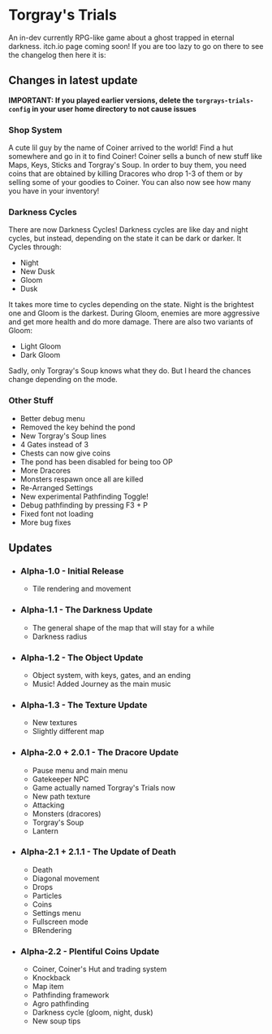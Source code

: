 # Torgray's Trials
An in-dev currently RPG-like game about a ghost trapped in eternal darkness.
itch.io page coming soon!
If you are too lazy to go on there to see the changelog then here it is: 

## Changes in latest update
**IMPORTANT: If you played earlier versions, delete the `torgrays-trials-config` in your user home directory to not cause issues**
### Shop System
A cute lil guy by the name of Coiner arrived to the world! Find a hut somewhere and go in it to find Coiner! Coiner sells a bunch of new stuff like Maps, Keys, Sticks and Torgray's Soup. In order to buy them, you need coins that are obtained by killing Dracores who drop 1-3 of them or by selling some of your goodies to Coiner. You can also now see how many you have in your inventory!

### Darkness Cycles
There are now Darkness Cycles! Darkness cycles are like day and night cycles, but instead, depending on the state it can be dark or darker. It Cycles through:
- Night
- New Dusk
- Gloom
- Dusk

It takes more time to cycles depending on the state. Night is the brightest one and Gloom is the darkest. During Gloom, enemies are more aggressive and get more health and do more damage. There are also two variants of Gloom:
- Light Gloom
- Dark Gloom

Sadly, only Torgray's Soup knows what they do. But I heard the chances change depending on the mode.

### Other Stuff
- Better debug menu
- Removed the key behind the pond
- New Torgray's Soup lines
- 4 Gates instead of 3
- Chests can now give coins
- The pond has been disabled for being too OP
- More Dracores
- Monsters respawn once all are killed
- Re-Arranged Settings
- New experimental Pathfinding Toggle!
- Debug pathfinding by pressing F3 + P
- Fixed font not loading
- More bug fixes

## Updates
- ### Alpha-1.0 - Initial Release
  - Tile rendering and movement
- ### Alpha-1.1 - The Darkness Update
  - The general shape of the map that will stay for a while
  - Darkness radius
- ### Alpha-1.2 - The Object Update
  - Object system, with keys, gates, and an ending
  - Music! Added Journey as the main music
- ### Alpha-1.3 - The Texture Update
  - New textures
  - Slightly different map
- ### Alpha-2.0 + 2.0.1 - The Dracore Update
  - Pause menu and main menu
  - Gatekeeper NPC
  - Game actually named Torgray's Trials now
  - New path texture
  - Attacking
  - Monsters (dracores)
  - Torgray's Soup
  - Lantern
- ### Alpha-2.1 + 2.1.1 - The Update of Death
  - Death
  - Diagonal movement
  - Drops
  - Particles
  - Coins
  - Settings menu
  - Fullscreen mode
  - BRendering
- ### Alpha-2.2 - Plentiful Coins Update
  - Coiner, Coiner's Hut and trading system
  - Knockback
  - Map item
  - Pathfinding framework
  - Agro pathfinding
  - Darkness cycle (gloom, night, dusk)
  - New soup tips
